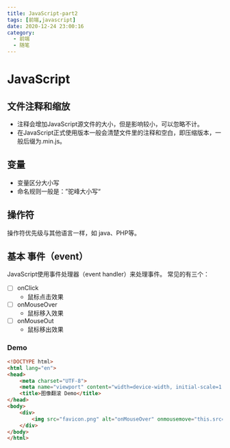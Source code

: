 ```yaml
---
title: JavaScript-part2
tags: [前端,javascript]
date: 2020-12-24 23:00:16
category: 
  - 前端
  - 随笔
---
```

# JavaScript
## 文件注释和缩放
- 注释会增加JavaScript源文件的大小，但是影响较小，可以忽略不计。
- 在JavaScript正式使用版本一般会清楚文件里的注释和空白，即压缩版本，一般后缀为.min.js。
## 变量
- 变量区分大小写
- 命名规则一般是：”驼峰大小写“
## 操作符
操作符优先级与其他语言一样，如 java、PHP等。
## 基本 事件（event）
JavaScript使用事件处理器（event handler）来处理事件。
常见的有三个：
* [ ] onClick
	+ 鼠标点击效果
* [ ] onMouseOver
	+ 鼠标移入效果
* [ ] onMouseOut
	+ 鼠标移出效果

### Demo
```html
<!DOCTYPE html>
<html lang="en">
<head>
    <meta charset="UTF-8">
    <meta name="viewport" content="width=device-width, initial-scale=1.0">
    <title>图像翻滚 Demo</title>
</head>
<body>
    <div>
        <img src="favicon.png" alt="onMouseOver" onmousemove="this.src='test/timg.jpeg';" onmouseout="this.src='favicon.png';">
    </div>
</body>
</html>
```